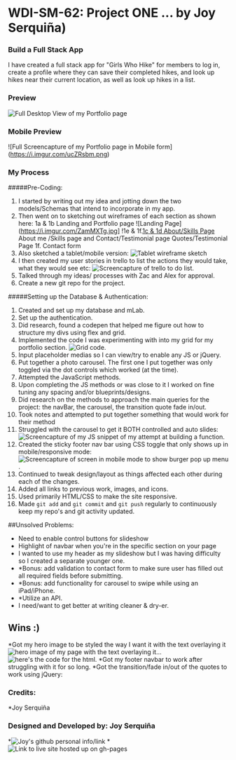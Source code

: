 # WDI-SM-62: Project ONE ... by Joy Serquiña)
### Build a Full Stack App
I have created a full stack app for "Girls Who Hike" for members to log in, create a profile where they can save their completed hikes, and look up hikes near their current location, as well as look up hikes in a list.
### Preview
![Full Desktop View of my Portfolio page](https://i.imgur.com/oduDsj5.png)

### Mobile Preview
![Full Screencapture of my Portfolio page in Mobile form] (https://i.imgur.com/ucZRsbm.png)

### My Process
#####Pre-Coding:
1. I started by writing out my idea and jotting down the two models/Schemas that intend to incorporate in my app. 
2. Then went on to sketching out wireframes of each section as shown here:
	1a & 1b Landing and Portfolio page ![Landing Page](https://i.imgur.com/ZamMXTg.jpg]
	!1e & 1f.[1c & 1d About/Skills Page](https://i.imgur.com/jNKaYt8.jpg) About me /Skills page and Contact/Testimonial page
	 Quotes/Testimonial Page
	1f. Contact form
2. Also sketched a tablet/mobile version: ![Tablet wireframe sketch](https://i.imgur.com/JUJZAPS.jpg)
3. I then created my user stories in trello to list the actions they would take, what they would see etc: ![Screencapture of trello to do list](https://i.imgur.com/UbPS9LE.png).
5. Talked through my ideas/ processes with Zac and Alex for approval.
6. Create a new git repo for the project.

#####Setting up the Database & Authentication:
1. Created and set up my database and mLab.
2. Set up the authentication.
8. Did research, found a codepen that helped me figure out how to structure my divs using flex and grid.
9. Implemented the code I was experimenting with into my grid for my portfolio section. ![Grid code](https://i.imgur.com/oz91BIa.png).
10. Input placeholder medias so I can view/try to enable any JS or jQuery.
11. Put together a photo carousel.  The first one I put together was only toggled via the dot controls which worked (at the time).
12. Attempted the JavaScript methods.
13. Upon completing the JS methods or was close to it I worked on fine tuning any spacing and/or blueprints/designs.
14. Did research on the methods to approach the main queries for the project: the navBar, the carousel, the transition quote fade in/out.
15. Took notes and attempted to put together something that would work for their method
16. Struggled with the carousel to get it BOTH controlled and auto slides: ![Screencapture of my JS snippet of my attempt at building a function](https://i.imgur.com/Poc8wFc.png).
17. Created the sticky footer nav bar using CSS toggle that only shows up in mobile/responsive mode: ![Screencapture of screen in mobile mode to show burger pop up menu](https://i.imgur.com/suegizs.jpg).
18. Continued to tweak design/layout as things affected each other during each of the changes.
19. Added all links to previous work, images, and icons.
20. Used primarily HTML/CSS to make the site responsive.
21. Made `git add` and `git commit` and `git push` regularly to continuously keep my repo's and git activity updated.

##Unsolved Problems:
* Need to enable control buttons for slideshow
* Highlight of navbar when you're in the specific section on your page
* I wanted to use my header as my slideshow but I was having difficulty so I created a separate younger one.
* *Bonus: add validation to contact form to make sure user has filled out all required fields before submitting.
* *Bonus: add functionality for carousel to swipe while using an iPad/iPhone.
* *Utilize an API.
* I need/want to get better at writing cleaner & dry-er.

## Wins :)
*Got my hero image to be styled the way I want it with the text overlaying it ![hero image of my page with the text overlaying it](https://imgur.com/nyrK1TK)... ![here's the code for the html](https://i.imgur.com/0GKHkRI.png).
*Got my footer navbar to work after struggling with it for so long.
*Got the transition/fade in/out of the quotes to work using jQuery: 

### Credits:
*Joy Serquiña

### Designed and Developed by: Joy Serquiña 
*![Joy's github personal info/link](https://github.com/essjay05)
*![Link to live site hosted up on gh-pages](https://essjay05.github.io/WDI-SM-62_ProjectZERO)


